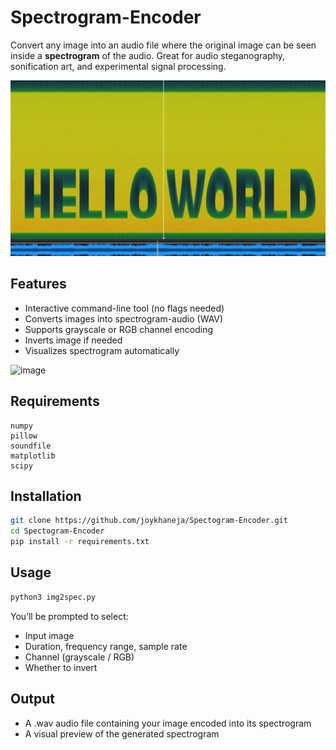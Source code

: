 # Spectrogram-Encoder

Convert any image into an audio file where the original image can be seen inside a **spectrogram** of the audio. Great for audio steganography, sonification art, and experimental signal processing.

![Example](example.png)

## Features

- Interactive command-line tool (no flags needed)
- Converts images into spectrogram-audio (WAV)
- Supports grayscale or RGB channel encoding
- Inverts image if needed
- Visualizes spectrogram automatically

![image](https://github.com/user-attachments/assets/61ede62c-e8a5-4847-9afd-b97552d28b09)


## Requirements
```
numpy
pillow
soundfile
matplotlib
scipy
```

## Installation

```bash
git clone https://github.com/joykhaneja/Spectogram-Encoder.git
cd Spectogram-Encoder
pip install -r requirements.txt
```

## Usage

```bash
python3 img2spec.py
```
You’ll be prompted to select:
- Input image
- Duration, frequency range, sample rate
- Channel (grayscale / RGB)
- Whether to invert

## Output

- A .wav audio file containing your image encoded into its spectrogram
- A visual preview of the generated spectrogram
